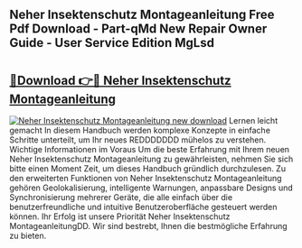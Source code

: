 ## Neher Insektenschutz Montageanleitung Free Pdf Download - Part-qMd New Repair Owner Guide - User Service Edition MgLsd

# <h2><a href="http://df77f6g.blite.top/?on=Neher+Insektenschutz+Montageanleitung">🔗Download 👉🔴 Neher Insektenschutz Montageanleitung</a></h2>

[![Neher Insektenschutz Montageanleitung new download](https://i.imgur.com/lujVjoI.png)](http://df77f6g.blite.top/?on=Neher+Insektenschutz+Montageanleitung)
Lernen leicht gemacht In diesem Handbuch werden komplexe Konzepte in einfache Schritte unterteilt, um Ihr neues REDDDDDDD mühelos zu verstehen. Wichtige Informationen im Voraus Um die beste Erfahrung mit Ihrem neuen Neher Insektenschutz Montageanleitung zu gewährleisten, nehmen Sie sich bitte einen Moment Zeit, um dieses Handbuch gründlich durchzulesen. Zu den erweiterten Funktionen von Neher Insektenschutz Montageanleitung gehören Geolokalisierung, intelligente Warnungen, anpassbare Designs und Synchronisierung mehrerer Geräte, die alle einfach über die benutzerfreundliche und intuitive Benutzeroberfläche gesteuert werden können. Ihr Erfolg ist unsere Priorität Neher Insektenschutz MontageanleitungDD. Wir sind bestrebt, Ihnen die bestmögliche Erfahrung zu bieten.
